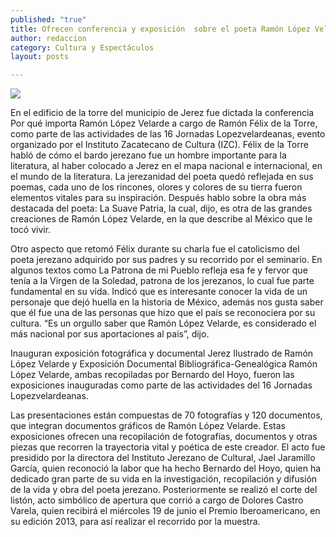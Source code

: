 ```yaml
---
published: "true"
title: Ofrecen conferencia y exposición  sobre el poeta Ramón López Velarde
author: redaccion
category: Cultura y Espectáculos
layout: posts

---
```


![](http://i.imgur.com/ZUAnUN2m.jpg)

En el edificio de la torre del municipio de Jerez fue dictada la conferencia Por qué importa Ramón López Velarde a cargo de Ramón Félix de la Torre, como parte de las actividades de las 16 Jornadas Lopezvelardeanas, evento organizado por el Instituto Zacatecano de Cultura (IZC).
Félix de la Torre habló de cómo el bardo jerezano fue un hombre importante para la literatura, al haber colocado a Jerez en el mapa nacional e internacional, en el mundo de la literatura. La jerezanidad del poeta quedó reflejada en sus poemas, cada uno de los rincones, olores y colores de su tierra fueron elementos vitales para su inspiración.
Después hablo sobre la obra más destacada del poeta: La Suave Patria, la cual, dijo, es otra de las grandes creaciones de Ramón López Velarde, en la que describe al México que le tocó vivir.

Otro aspecto que retomó Félix durante su charla fue el catolicismo del poeta jerezano adquirido por sus padres y su recorrido por el seminario. En algunos textos como La Patrona de mi Pueblo refleja esa fe y fervor que tenía a la Virgen de la Soledad, patrona de los jerezanos, lo cual fue parte fundamental en su vida.
Indicó que es interesante conocer la vida de un personaje que dejó huella en la historia de México, además nos gusta saber que él fue una de las personas que hizo que el país se reconociera por su cultura. “Es un orgullo saber que Ramón López Velarde, es considerado el más nacional por sus aportaciones al país”, dijo.

Inauguran exposición  fotográfica y documental
Jerez Ilustrado de Ramón López Velarde y Exposición Documental Bibliográfica-Genealógica Ramón López Velarde, ambas recopiladas por Bernardo del Hoyo, fueron las exposiciones inauguradas como parte de las actividades del 16 Jornadas Lopezvelardeanas.

Las presentaciones están compuestas de 70 fotografías y 120 documentos, que integran documentos gráficos de Ramón López Velarde.
Estas exposiciones ofrecen una recopilación de fotografías, documentos y otras piezas que recorren la trayectoria vital y poética de este creador.
El acto fue presidido por la directora del Instituto Jerezano de Cultural, Jael Jaramillo García, quien reconoció la labor que ha hecho Bernardo del Hoyo, quien ha dedicado gran parte de su vida en la investigación, recopilación y difusión de la vida y obra del poeta jerezano.
Posteriormente se realizó el corte del listón, acto simbólico de apertura que corrió a cargo de Dolores Castro Varela, quien recibirá el miércoles 19 de junio el Premio Iberoamericano, en su edición 2013, para así realizar el recorrido por la muestra.
